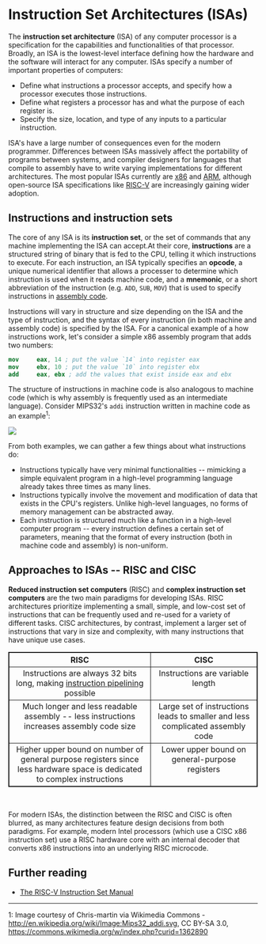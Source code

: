 <link rel="stylesheet" href="https://cdnjs.cloudflare.com/ajax/libs/prism-themes/1.9.0/prism-a11y-dark.min.css" integrity="sha512-bd1K4DEquIavX49RSZHIE0Ye6RFOVlGLhtGow9KDbLYqOd/ufhshkP0GoJoVR1jqj7FmOffvVIKuq1tcXlN9ZA==" crossorigin="anonymous" referrerpolicy="no-referrer" />

<head>
<style>
table {
  border: 1px solid;
}
th, td {
  border: 1px solid;
  vertical-align: top;
}
</style>
</head>

# Instruction Set Architectures (ISAs)

The **instruction set architecture** (ISA) of any computer processor is a specification for the capabilities and functionalities of that processor. Broadly, an ISA is the lowest-level interface defining how the hardware and the software will interact for any computer. ISAs specify a number of important properties of computers:

- Define what instructions a processor accepts, and specify how a processor executes those instructions.
- Define what registers a processor has and what the purpose of each register is.
- Specify the size, location, and type of any inputs to a particular instruction.

ISA's have a large number of consequences even for the modern programmer. Differences between ISAs massively affect the portability of programs between systems, and compiler designers for languages that compile to assembly have to write varying implementations for different architectures. The most popular ISAs currently are [x86](https://docs.microsoft.com/en-us/windows-hardware/drivers/debugger/x86-architecture) and [ARM](https://en.wikipedia.org/wiki/ARM_architecture_family), although open-source ISA specifications like [RISC-V](https://en.wikipedia.org/wiki/RISC-V) are increasingly gaining wider adoption.

## Instructions and instruction sets

The core of any ISA is its **instruction set**, or the set of commands that any machine implementing the ISA can accept.At their core, **instructions** are a structured string of binary that is fed to the CPU, telling it which instructions to execute. For each instruction, an ISA typically specifies an **opcode**, a unique numerical identifier that allows a processer to determine which instruction is used when it reads machine code, and a **mnemonic**, or a short abbreviation of the instruction (e.g. `ADD`, `SUB`, `MOV`) that is used to specify instructions in [assembly code](../assembly). 

Instructions will vary in structure and size depending on the ISA and the type of instruction, and the syntax of every instruction (in both machine and assembly code) is specified by the ISA. For a canonical example of a how instructions work, let's consider a simple x86 assembly program that adds two numbers:

```nasm
mov     eax, 14 ; put the value `14` into register eax
mov     ebx, 10 ; put the value `10` into register ebx
add     eax, ebx ; add the values that exist inside eax and ebx
```

The structure of instructions in machine code is also analogous to machine code (which is why assembly is frequently used as an intermediate language). Consider MIPS32's `addi` instruction written in machine code as an example<sup>1</sup>:

<img src="../static/isa/mips32instruction.png" style="max-width: 100%;" />


From both examples, we can gather a few things about what instructions do:
- Instructions typically have very minimal functionalities -- mimicking a simple equivalent program in a high-level programming language already takes three times as many lines.
- Instructions typically involve the movement and modification of data that exists in the CPU's registers. Unlike high-level languages, no forms of memory management can be abstracted away.
- Each instruction is structured much like a function in a high-level computer program -- every instruction defines a certain set of parameters, meaning that the format of every instruction (both in machine code and assembly) is non-uniform.

## Approaches to ISAs -- RISC and CISC

**Reduced instruction set computers** (RISC) and **complex instruction set computers** are the two main paradigms for developing ISAs. RISC architectures prioritize implementing a small, simple, and low-cost set of instructions that can be frequently used and re-used for a variety of different tasks. CISC architectures, by contrast, implement a larger set of instructions that vary in size and complexity, with many instructions that have unique use cases.

<table style="text-align:center">
  <tr><th>RISC</th><th>CISC</th></tr>
  <tr><td>Instructions are always 32 bits long, making <a href="https://cs.stanford.edu/people/eroberts/courses/soco/projects/risc/pipelining/index.html">instruction pipelining</a> possible</td><td>Instructions are variable length</td></tr>
  <tr><td>Much longer and less readable assembly -- less instructions increases assembly code size</td><td>Large set of instructions leads to smaller and less complicated assembly code</td></tr>
  <tr><td>Higher upper bound on number of general purpose registers since less hardware space is dedicated to complex instructions</td><td>Lower upper bound on general-purpose registers</td></tr>
</table>

<br>

For modern ISAs, the distinction between the RISC and CISC is often blurred, as many architectures feature design decisions from both paradigms. For example, modern Intel processors (which use a CISC x86 instruction set) use a RISC hardware core with an internal decoder that converts x86 instructions into an underlying RISC microcode.

## Further reading

- [The RISC-V Instruction Set Manual](https://riscv.org/wp-content/uploads/2017/05/riscv-spec-v2.2.pdf)

<hr format="solid">

1: Image courtesy of Chris-martin via Wikimedia Commons - http://en.wikipedia.org/wiki/Image:Mips32_addi.svg, CC BY-SA 3.0, https://commons.wikimedia.org/w/index.php?curid=1362890
